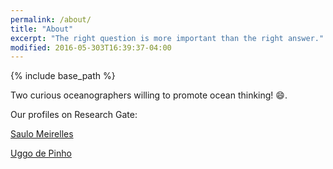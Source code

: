 ```yaml
---
permalink: /about/
title: "About"
excerpt: "The right question is more important than the right answer."
modified: 2016-05-303T16:39:37-04:00
---
```


{% include base_path %}

Two curious oceanographers willing to promote ocean thinking! :smile:.

Our profiles on Research Gate:
<p><a href="https://www.researchgate.net/profile/Saulo_Meirelles">Saulo Meirelles</a><br>
<p><a href="https://www.researchgate.net/profile/Uggo_Pinho">Uggo de Pinho</a><br>
